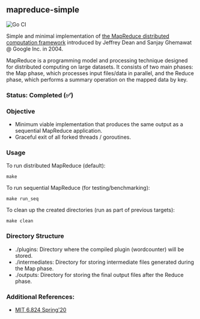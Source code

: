 ## mapreduce-simple

![Go CI](https://github.com/Vismay-dev/mapreduce-simple/actions/workflows/go-format.yml/badge.svg)

Simple and minimal implementation of [the MapReduce distributed computation framework](https://static.googleusercontent.com/media/research.google.com/en//archive/mapreduce-osdi04.pdf) introduced by Jeffrey Dean and Sanjay Ghemawat @ Google Inc. in 2004.

MapReduce is a programming model and processing technique designed for distributed computing on large datasets. It consists of two main phases: the Map phase, which processes input files/data in parallel, and the Reduce phase, which performs a summary operation on the mapped data by key.

### Status: Completed (✅)

### Objective

- Minimum viable implementation that produces the same output as a sequential MapReduce application.
- Graceful exit of all forked threads / goroutines.

### Usage

To run distributed MapReduce (default):

```
make
```

To run sequential MapReduce (for testing/benchmarking):

```
make run_seq
```

To clean up the created directories (run as part of previous targets):

```
make clean
```

### Directory Structure

- ./plugins: Directory where the compiled plugin (wordcounter) will be stored.
- ./intermediates: Directory for storing intermediate files generated during the Map phase.
- ./outputs: Directory for storing the final output files after the Reduce phase.

### Additional References:

- [MIT 6.824 Spring'20](https://www.youtube.com/watch?v=cQP8WApzIQQ&list=PLrw6a1wE39_tb2fErI4-WkMbsvGQk9_UB&ab_channel=MIT6.824%3ADistributedSystems)
